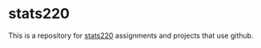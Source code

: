 # stats220
This is a repository for [stats220](https://github.com/Jerryj3083/stats220) assignments and projects that use github.

